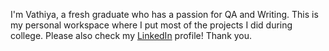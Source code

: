 I'm Vathiya, a fresh graduate who has a passion for QA and Writing. This is my personal workspace where I put most of the projects I did during college. Please also check my [LinkedIn](https://www.linkedin.com/in/vathiyarezky/) profile! Thank you.
<!--- 
| #  | Content |
| ------------- | ------------- |
| About | I'm Vathiya. This is my personal workspace. I'm a fresh graduate who has a passion for QA and UX Writing. Please also check my [LinkedIn](https://www.linkedin.com/in/vathiyarezky/) profile! Thank you. |
| Language  | <a href="https://isocpp.org/" title="C++"><img src="https://github.com/get-icon/geticon/raw/master/icons/c-plusplus.svg" alt="C++" width="21px" height="21px"></a> <a href="https://www.w3.org/TR/html5/" title="HTML5"><img src="https://github.com/get-icon/geticon/raw/master/icons/html-5.svg" alt="HTML5" width="21px" height="21px"></a> <a href="https://developer.mozilla.org/en-US/docs/Web/JavaScript" title="JavaScript"><img src="https://github.com/get-icon/geticon/raw/master/icons/javascript.svg" alt="JavaScript" width="21px" height="21px"></a> |
|  | <a href="https://www.w3.org/TR/CSS/" title="CSS3"><img src="https://github.com/get-icon/geticon/raw/master/icons/css-3.svg" alt="CSS3" width="21px" height="21px"></a> <a href="https://getbootstrap.com/" title="Bootstrap"><img src="https://github.com/get-icon/geticon/raw/master/icons/bootstrap.svg" alt="Bootstrap" width="21px" height="21px"> <a href="https://nodejs.org/" title="Node.js"><img src="https://github.com/get-icon/geticon/raw/master/icons/nodejs-icon.svg" alt="Node.js" width="21px" height="21px"></a> <a href="https://expressjs.com/" title="Express"><img src="https://raw.githubusercontent.com/tomchen/stack-icons/master/logos/express.svg" alt="Express" width="21px" height="21px"></a> <a href="https://www.npmjs.com/" title="npm"><img src="https://github.com/get-icon/geticon/raw/master/icons/npm.svg" alt="npm" width="21px" height="21px"></a> <a href="https://dev.mysql.com/" title="MySQL"><img src="https://github.com/get-icon/geticon/raw/master/icons/mysql.svg" alt="MySQL" width="21px" height="21px"></a> <a href="https://www.postgresql.org/" title="PostgreSQL"><img src="https://github.com/get-icon/geticon/raw/master/icons/postgresql.svg" alt="PostgreSQL" width="21px" height="21px"></a>  <a href="https://sequelize.org/master/" title="Sequelize"><img src="https://github.com/tomchen/stack-icons/raw/master/logos/sequelize.svg" alt="Sequelize" width="21px" height="21px" style="max-width: 100%;"></a> <a href="https://jwt.io/" title="JWT"><img src="https://camo.githubusercontent.com/8c3663d10582bf346a1ccfd7809f98113b92e5f13f2e6ba7438656496cc57d28/68747470733a2f2f6a77742e696f2f696d672f7069635f6c6f676f2e737667" alt="JWT" width="21px" height="21px" data-canonical-src="https://jwt.io/img/pic_logo.svg"></a> |
| Others | <a href="https://code.visualstudio.com/" title="Visual Studio Code"><img src="https://github.com/get-icon/geticon/raw/master/icons/visual-studio-code.svg" alt="Visual Studio Code" width="21px" height="21px"></a> <a href="https://wordpress.org/" title="WordPress"><img src="https://github.com/get-icon/geticon/raw/master/icons/wordpress-icon.svg" alt="WordPress" width="21px" height="21px"></a> <a href="https://www.jetbrains.com/idea/" title="IntelliJ IDEA"><img src="https://github.com/tomchen/stack-icons/raw/master/logos/intellij-idea.svg" alt="IntelliJ IDEA" width="21px" height="21px"></a> <a href="https://www.figma.com/" title="Figma"><img src="https://raw.githubusercontent.com/tomchen/stack-icons/master/logos/figma.svg" alt="Figma" width="21px" height="21px"></a> <a href="https://git-scm.com/" title="Git" rel="nofollow"><img src="https://github.com/tomchen/stack-icons/raw/master/logos/git-icon.svg" alt="Git" width="21px" height="21px"></a> <a href="https://www.postman.com/" title="Postman"><img src="https://github.com/tomchen/stack-icons/raw/master/logos/postman.svg" alt="Postman" width="21px" height="21px"></a> |

[![Top Langs](https://github-readme-stats.vercel.app/api/top-langs/?username=vathxra&layout=compact)](https://github.com/vathxra/github-readme-stats) 
-->
